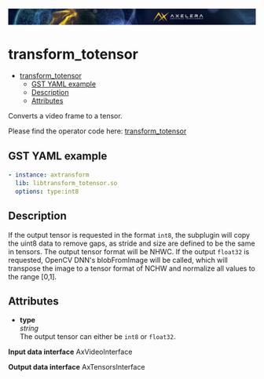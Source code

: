 ![](/docs/images/Ax_Page_Banner_2500x168_01.png)
# transform_totensor

- [transform\_totensor](#transform_totensor)
  - [GST YAML example](#gst-yaml-example)
  - [Description](#description)
  - [Attributes](#attributes)

Converts a video frame to a tensor.

Please find the operator code here:
[transform_totensor](/operators/src/AxTransformToTensor.cpp)

## GST YAML example

```yaml
- instance: axtransform
  lib: libtransform_totensor.so
  options: type:int8
```

## Description
If the output tensor is requested in the format `int8`, the subplugin will copy
the uint8 data to remove gaps, as stride and size are defined to be the same in
tensors. The output tensor format will be NHWC. If the output `float32` is
requested, OpenCV DNN's blobFromImage will be called, which will transpose the
image to a tensor format of NCHW and normalize all values to the range [0,1].

## Attributes
*   **type**<br>
    *string*<br>
    The output tensor can either be `int8` or `float32`.

**Input data interface** AxVideoInterface

**Output data interface** AxTensorsInterface
